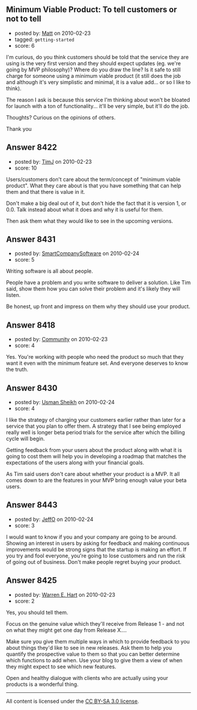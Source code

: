 ## Minimum Viable Product: To tell customers or not to tell

- posted by: [Matt](https://stackexchange.com/users/-1/1653-matt) on 2010-02-23
- tagged: `getting-started`
- score: 6

I'm curious, do you think customers should be told that the service they are using is the very first version and they should expect updates (eg. we're going by MVP philosophy)? Where do you draw the line? Is it safe to still charge for someone using a minimum viable product (it still does the job and although it's very simplistic and minimal, it is a value add... or so I like to think). 

The reason I ask is because this service I'm thinking about won't be bloated for launch with a ton of functionality... it'll be very simple, but it'll do the job.

Thoughts? Curious on the opinions of others. 

Thank you


## Answer 8422

- posted by: [TimJ](https://stackexchange.com/users/-1/1172-timj) on 2010-02-23
- score: 10

Users/customers don't care about the term/concept of "minimum viable product".  What they care about is that you have something that can help them and that there is value in it.  

Don't make a big deal out of it, but don't hide the fact that it is version 1, or 0.0.  Talk instead about what it does and why it is useful for them.  

Then ask them what they would like to see in the upcoming versions.  


## Answer 8431

- posted by: [SmartCompanySoftware](https://stackexchange.com/users/-1/1629-smartcompanysoftware) on 2010-02-24
- score: 5

Writing software is all about people.

People have a problem and you write software to deliver a solution. Like Tim said, show them how you can solve their problem and it's likely they will listen.

Be honest, up front and impress on them why they should use your product. 


## Answer 8418

- posted by: [Community](https://stackexchange.com/users/-1/-1-community) on 2010-02-23
- score: 4

Yes. You're working with people who need the product so much that they want it even with the minimum feature set. And everyone deserves to know the truth.


## Answer 8430

- posted by: [Usman Sheikh](https://stackexchange.com/users/-1/392-usman-sheikh) on 2010-02-24
- score: 4

I like the strategy of charging your customers earlier rather than later for a service that you plan to offer them. A strategy that I see being employed really well is longer beta period trials for the service after which the billing cycle will begin. 

Getting feedback from your users about the product along with what it is going to cost them will help you in developing a roadmap that matches the expectations of the users along with your financial goals.

As Tim said users don't care about whether your product is a MVP. It all comes down to are the features in your MVP bring enough value your beta users. 




## Answer 8443

- posted by: [JeffO](https://stackexchange.com/users/-1/1796-jeffo) on 2010-02-24
- score: 3

I would want to know if you and your company are going to be around. Showing an interest in users by asking for feedback and making continuous improvements would be strong signs that the startup is making an effort. If you try and fool everyone, you're going to lose customers and run the risk of going out of business. Don't make people regret buying your product.


## Answer 8425

- posted by: [Warren E. Hart](https://stackexchange.com/users/-1/2058-warren-e-hart) on 2010-02-23
- score: 2

Yes, you should tell them.

Focus on the genuine value which they'll receive from Release 1 - and not on what they might get one day from Release X....

Make sure you give them multiple ways in which to provide feedback to you about things they'd like to see in new releases. Ask them to help you quantify the prospective value to them so that you can better determine which functions to add when. Use your blog to give them a view of when they might expect to see which new features.

Open and healthy dialogue with clients who are actually using your products is a wonderful thing. 



---

All content is licensed under the [CC BY-SA 3.0 license](https://creativecommons.org/licenses/by-sa/3.0/).
